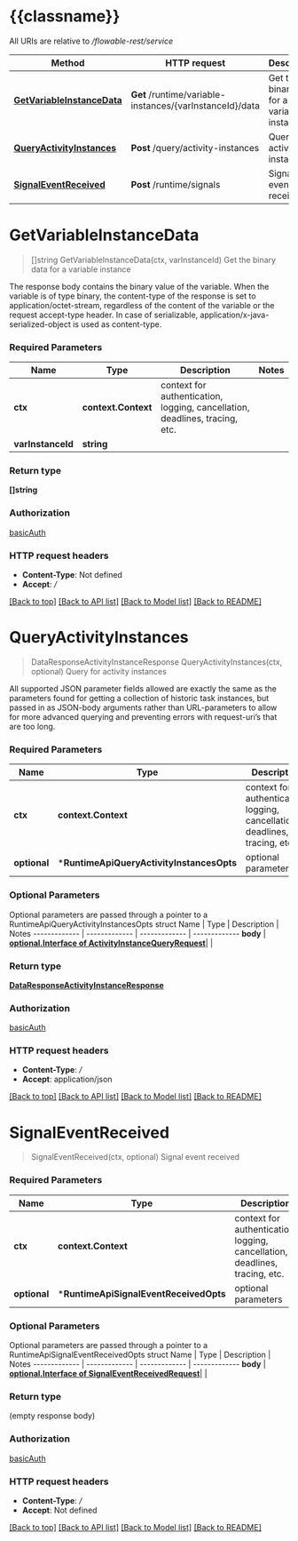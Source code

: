# {{classname}}

All URIs are relative to */flowable-rest/service*

Method | HTTP request | Description
------------- | ------------- | -------------
[**GetVariableInstanceData**](RuntimeApi.md#GetVariableInstanceData) | **Get** /runtime/variable-instances/{varInstanceId}/data | Get the binary data for a variable instance
[**QueryActivityInstances**](RuntimeApi.md#QueryActivityInstances) | **Post** /query/activity-instances | Query for activity instances
[**SignalEventReceived**](RuntimeApi.md#SignalEventReceived) | **Post** /runtime/signals | Signal event received

# **GetVariableInstanceData**
> []string GetVariableInstanceData(ctx, varInstanceId)
Get the binary data for a variable instance

The response body contains the binary value of the variable. When the variable is of type binary, the content-type of the response is set to application/octet-stream, regardless of the content of the variable or the request accept-type header. In case of serializable, application/x-java-serialized-object is used as content-type.

### Required Parameters

Name | Type | Description  | Notes
------------- | ------------- | ------------- | -------------
 **ctx** | **context.Context** | context for authentication, logging, cancellation, deadlines, tracing, etc.
  **varInstanceId** | **string**|  | 

### Return type

**[]string**

### Authorization

[basicAuth](../README.md#basicAuth)

### HTTP request headers

 - **Content-Type**: Not defined
 - **Accept**: */*

[[Back to top]](#) [[Back to API list]](../README.md#documentation-for-api-endpoints) [[Back to Model list]](../README.md#documentation-for-models) [[Back to README]](../README.md)

# **QueryActivityInstances**
> DataResponseActivityInstanceResponse QueryActivityInstances(ctx, optional)
Query for activity instances

All supported JSON parameter fields allowed are exactly the same as the parameters found for getting a collection of historic task instances, but passed in as JSON-body arguments rather than URL-parameters to allow for more advanced querying and preventing errors with request-uri’s that are too long.

### Required Parameters

Name | Type | Description  | Notes
------------- | ------------- | ------------- | -------------
 **ctx** | **context.Context** | context for authentication, logging, cancellation, deadlines, tracing, etc.
 **optional** | ***RuntimeApiQueryActivityInstancesOpts** | optional parameters | nil if no parameters

### Optional Parameters
Optional parameters are passed through a pointer to a RuntimeApiQueryActivityInstancesOpts struct
Name | Type | Description  | Notes
------------- | ------------- | ------------- | -------------
 **body** | [**optional.Interface of ActivityInstanceQueryRequest**](ActivityInstanceQueryRequest.md)|  | 

### Return type

[**DataResponseActivityInstanceResponse**](DataResponseActivityInstanceResponse.md)

### Authorization

[basicAuth](../README.md#basicAuth)

### HTTP request headers

 - **Content-Type**: */*
 - **Accept**: application/json

[[Back to top]](#) [[Back to API list]](../README.md#documentation-for-api-endpoints) [[Back to Model list]](../README.md#documentation-for-models) [[Back to README]](../README.md)

# **SignalEventReceived**
> SignalEventReceived(ctx, optional)
Signal event received

### Required Parameters

Name | Type | Description  | Notes
------------- | ------------- | ------------- | -------------
 **ctx** | **context.Context** | context for authentication, logging, cancellation, deadlines, tracing, etc.
 **optional** | ***RuntimeApiSignalEventReceivedOpts** | optional parameters | nil if no parameters

### Optional Parameters
Optional parameters are passed through a pointer to a RuntimeApiSignalEventReceivedOpts struct
Name | Type | Description  | Notes
------------- | ------------- | ------------- | -------------
 **body** | [**optional.Interface of SignalEventReceivedRequest**](SignalEventReceivedRequest.md)|  | 

### Return type

 (empty response body)

### Authorization

[basicAuth](../README.md#basicAuth)

### HTTP request headers

 - **Content-Type**: */*
 - **Accept**: Not defined

[[Back to top]](#) [[Back to API list]](../README.md#documentation-for-api-endpoints) [[Back to Model list]](../README.md#documentation-for-models) [[Back to README]](../README.md)


